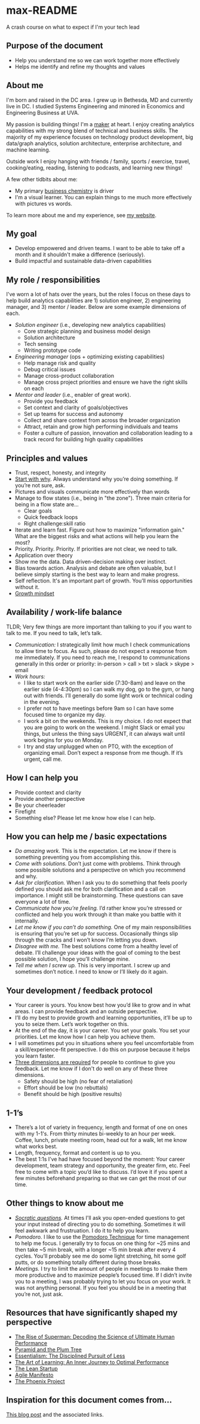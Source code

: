 # max-README
A crash course on what to expect if I'm your tech lead

## Purpose of the document

* Help you understand me so we can work together more effectively
* Helps me identify and refine my thoughts and values

## About me

I'm born and raised in the DC area. I grew up in Bethesda, MD and currently live in DC. I studied Systems Engineering and minored in Economics and Engineering Business at UVA.

My passion is building things! I'm a [maker](http://www.paulgraham.com/makersschedule.html) at heart. I enjoy creating analytics capabilities with my strong blend of technical and business skills. The majority of my experience focuses on technology product development, big data/graph analytics, solution architecture, enterprise architecture, and machine learning.

Outside work I enjoy hanging with friends / family, sports / exercise, travel, cooking/eating, reading, listening to podcasts, and learning new things!

A few other tidbits about me:

* My primary [business chemistry](https://businesschemistry.deloitte.com) is driver
* I'm a visual learner. You can explain things to me much more effectively with pictures vs words.

To learn more about me and my experience, see [my website](http://maxmelnick.com/about/).

## My goal

* Develop empowered and driven teams. I want to be able to take off a month and it shouldn't make a difference (seriously).
* Build impactful and sustainable data-driven capabilities

## My role / responsibilities 

I've worn a lot of hats over the years, but the roles I focus on these days to help build analytics capabilities are 1) solution engineer, 2) engineering manager, and 3) mentor / leader. Below are some example dimensions of each.

* _Solution engineer_ (i.e., developing new analytics capabilities)
    * Core strategic planning and business model design
    * Solution architecture
    * Tech sensing
    * Writing prototype code
* _Engineering manager_ (ops + optimizing existing capabilities)
    * Help manage risk and quality
    * Debug critical issues
    * Manage cross-product collaboration
    * Manage cross project priorities and ensure we have the right skills on each
* _Mentor and leader_ (i.e., enabler of great work).
    * Provide you feedback
    * Set context and clarity of goals/objectives
    * Set up teams for success and autonomy
    * Collect and share context from across the broader organization
    * Attract, retain and grow high performing individuals and teams
    * Foster a culture of passion, innovation and collaboration leading to a track record for building high quality capabilities

## Principles and values

* Trust, respect, honesty, and integrity
* [Start with why](https://www.amazon.com/dp/B002Q6XUE4/ref=dp-kindle-redirect?_encoding=UTF8&btkr=1). Always understand why you’re doing something. If you’re not sure, ask.
* Pictures and visuals communicate more effectively than words
* Manage to flow states (i.e., being in "the zone"). Three main criteria for being in a flow state are...
    * Clear goals
    * Quick feedback loops
    * Right challenge:skill ratio
* Iterate and learn fast. Figure out how to maximize "information gain." What are the biggest risks and what actions will help you learn the most?
* Priority. Priority. Priority. If priorities are not clear, we need to talk.
* Application over theory
* Show me the data. Data driven-decision making over instinct.
* Bias towards action. Analysis and debate are often valuable, but I believe simply starting is the best way to learn and make progress.
* Self reflection. It's an important part of growth. You’ll miss opportunities without it.
* [Growth mindset](https://hbr.org/2016/01/what-having-a-growth-mindset-actually-means)

## Availability / work-life balance

TLDR; Very few things are more important than talking to you if you want to talk to me. If you need to talk, let’s talk.

* _Communication:_ I strategically limit how much I check communications to allow time to focus. As such, please do not expect a response from me immediately. If you need to reach me, I respond to communications generally in this order or priority: in-person > call > txt > slack > skype > email
* _Work hours:_
    * I like to start work on the earlier side (7:30-8am) and leave on the earlier side (4-4:30pm) so I can walk my dog, go to the gym, or hang out with friends. I’ll generally do some light work or technical coding in the evening.
    * I prefer not to have meetings before 9am so I can have some focused time to organize my day.
    * I work a bit on the weekends. This is my choice. I do not expect that you are going to work on the weekend. I might Slack or email you things, but unless the thing says URGENT, it can always wait until work begins for you on Monday.
    * I try and stay unplugged when on PTO, with the exception of organizing email. Don’t expect a response from me though. If it’s urgent, call me.

## How I can help you

* Provide context and clarity
* Provide another perspective
* Be your cheerleader
* Firefight
* Something else? Please let me know how else I can help.

## How you can help me / basic expectations

* *Do amazing work.* This is the expectation. Let me know if there is something preventing you from accomplishing this.
* *Come with solutions.* Don’t just come with problems. Think through some possible solutions and a perspective on which you recommend and why.
* *Ask for clarification.* When I ask you to do something that feels poorly defined you should ask me for both clarification and a call on importance. I might still be brainstorming. These questions can save everyone a lot of time.
* *Communicate how you’re feeling.* I’d rather know you’re stressed or conflicted and help you work through it than make you battle with it internally.
* *Let me know if you can’t do something.* One of my main responsibilities is ensuring that you’re set up for success. Occasionally things slip through the cracks and I won’t know I’m letting you down.
* *Disagree with me.* The best solutions come from a healthy level of debate. I’ll challenge your ideas with the goal of coming to the best possible solution, I hope you’ll challenge mine.
* *Tell me when I screw up.* This is very important. I screw up and sometimes don’t notice. I need to know or I’ll likely do it again.

## Your development / feedback protocol

* Your career is yours. You know best how you’d like to grow and in what areas. I can provide feedback and an outside perspective.
* I’ll do my best to provide growth and learning opportunities, it’ll be up to you to seize them. Let’s work together on this.
* At the end of the day, it is your career. You set your goals. You set your priorities. Let me know how I can help you achieve them.
* I will sometimes put you in situations where you feel uncomfortable from a skill/experience-fit perspective. I do this on purpose because it helps you learn faster.
* [Three dimensions are required](https://medium.com/@royrapoport/why-wont-you-talk-to-me-f30a01a1994c) for people to continue to give you feedback. Let me know if I don't do well on any of these three dimensions.
    * Safety should be high (no fear of retaliation)
    * Effort should be low (no rebuttals)
    * Benefit should be high (positive results)

## 1-1’s

* There’s a lot of variety in frequency, length and format of one on ones with my 1-1's. From thirty minutes bi-weekly to an hour per week. Coffee, lunch, private meeting room, head out for a walk, let me know what works best.
* Length, frequency, format and content is up to you.
* The best 1:1s I’ve had have focused beyond the moment: Your career development, team strategy and opportunity, the greater firm, etc. Feel free to come with a topic you’d like to discuss. I’d love it if you spent a few minutes beforehand preparing so that we can get the most of our time.

## Other things to know about me

* _[Socratic questions](https://en.wikipedia.org/wiki/Socratic_questioning)._ At times I'll ask you open-ended questions to get your input instead of directing you to do something. Sometimes it will feel awkwark and frustruation. I do it to help you learn.
* _Pomodoro._ I like to use the [Pomodoro Technique](https://en.wikipedia.org/wiki/Pomodoro_Technique) for time management to help me focus. I generally try to focus on one thing for ~25 mins and then take ~5 min break, with a longer ~15 min break after every 4 cycles. You'll probably see me do some light stretching, hit some golf putts, or do something totally different during those breaks.
* _Meetings._ I try to limit the amount of people in meetings to make them more productive and to maximize people’s focused time. If I didn’t invite you to a meeting, I was probably trying to let you focus on your work. It was not anything personal. If you feel you should be in a meeting that you’re not, just ask.

## Resources that have significantly shaped my perspective

* [The Rise of Superman: Decoding the Science of Ultimate Human Performance](https://www.amazon.com/dp/B00BW54XVO/ref=dp-kindle-redirect?_encoding=UTF8&btkr=1)
* [Pyramid and the Plum Tree](https://theprocessofcreativity.wordpress.com/2014/12/09/chapter-eighteen-pyramid-and-the-plum-tree/)
* [Essentialism: The Disciplined Pursuit of Less](https://www.amazon.com/Essentialism-Disciplined-Pursuit-Greg-McKeown-ebook/dp/B00G1J1D28/ref=sr_1_3?ie=UTF8&qid=1529876205&sr=8-3&keywords=essentialism)
* [The Art of Learning: An Inner Journey to Optimal Performance](https://www.amazon.com/Art-Learning-Journey-Optimal-Performance-ebook/dp/B000QCQ970/ref=sr_1_2?ie=UTF8&qid=1529876309&sr=8-2&keywords=the+art+of+learning)
* [The Lean Startup](https://www.amazon.com/Lean-Startup-Entrepreneurs-Continuous-Innovation-ebook/dp/B004J4XGN6/ref=sr_1_3?s=digital-text&ie=UTF8&qid=1529876336&sr=1-3&keywords=lean+startup)
* [Agile Manifesto](http://agilemanifesto.org/)
* [The Phoenix Project](https://www.amazon.com/Phoenix-Project-DevOps-Helping-Business-ebook/dp/B078Y98RG8/ref=sr_1_1?ie=UTF8&qid=1529876519&sr=8-1&keywords=phoenix+project)

## Inspiration for this document comes from...

[This blog post](https://hackernoon.com/12-manager-readmes-from-silicon-valleys-top-tech-companies-26588a660afe) and the associated links.


<!-- ## Archive

* tips to help manage me
* responsibilities
* misc
* my assumptions
* meeting protocol
* Average week -->
